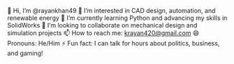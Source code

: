 👋 Hi, I’m @rayankhan49
👀 I’m interested in CAD design, automation, and renewable energy
🌱 I’m currently learning Python and advancing my skills in SolidWorks
💞️ I’m looking to collaborate on mechanical design and simulation projects
📫 How to reach me: krayan420@gmail.com
😄 Pronouns: He/Him
⚡ Fun fact: I can talk for hours about politics, business, and gaming!

<!---
rayankhan49/rayankhan49 is a ✨ special ✨ repository because its `README.md` (this file) appears on your GitHub profile.
You can click the Preview link to take a look at your changes.
--->
